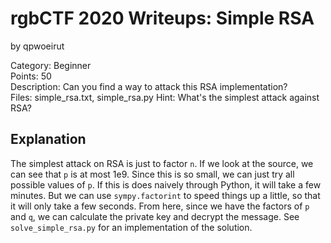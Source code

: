 # rgbCTF 2020 Writeups: Simple RSA
by qpwoeirut

Category: Beginner<br>
Points: 50<br>
Description: Can you find a way to attack this RSA implementation?<br>
Files: simple_rsa.txt, simple_rsa.py
Hint: What's the simplest attack against RSA?

## Explanation
The simplest attack on RSA is just to factor `n`.
If we look at the source, we can see that `p` is at most 1e9.
Since this is so small, we can just try all possible values of `p`.
If this is does naively through Python, it will take a few minutes.
But we can use `sympy.factorint` to speed things up a little, so that it will only take a few seconds.
From here, since we have the factors of `p` and `q`, we can calculate the private key and decrypt the message.
See `solve_simple_rsa.py` for an implementation of the solution.